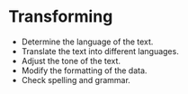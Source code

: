 # Transforming

- Determine the language of the text.
- Translate the text into different languages.
- Adjust the tone of the text.
- Modify the formatting of the data.
- Check spelling and grammar.